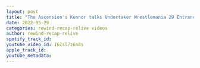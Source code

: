 ```yaml
---
layout: post
title: "The Ascension's Konnor talks Undertaker Wrestlemania 29 Entrance"
date: 2022-05-29
categories: rewind-recap-relive videos
author: rewind-recap-relive
spotify_track_id: 
youtube_video_id: I6Isl7z6n8s
apple_track_id: 
youtube_metadata: 
---
```

